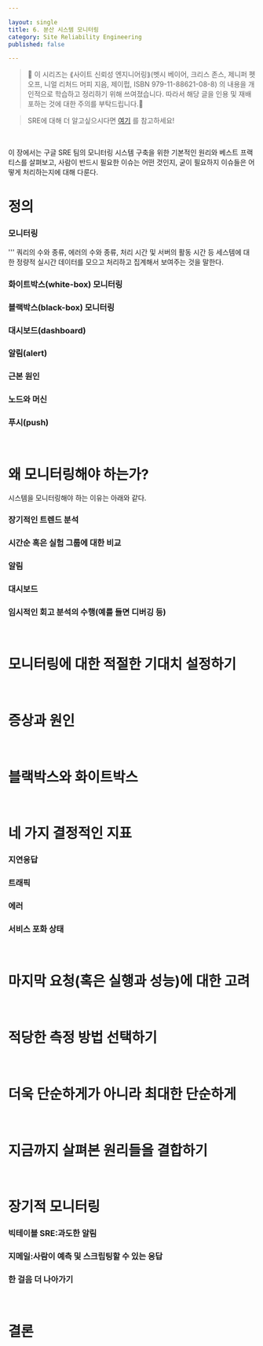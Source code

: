 ```yaml
---

layout: single
title: 6. 분산 시스템 모니터링
category: Site Reliability Engineering
published: false

---
```


>📌 이 시리즈는 ⟪사이트 신뢰성 엔지니어링⟫(벳시 베이어, 크리스 존스, 제니퍼 펫오프, 니얼 리처드 머피 지음, 제이펍, ISBN 979-11-88621-08-8) 의 내용을 개인적으로 학습하고 정리하기 위해 쓰여졌습니다. 따라서 해당 글을 인용 및 재배포하는 것에 대한 주의를 부탁드립니다.🚨

>SRE에 대해 더 알고싶으시다면 [여기](https://sre.google/) 를 참고하세요!

<br/>

이 장에서는 구글 SRE 팀의 모니터링 시스템 구축을 위한 기본적인 원리와 베스트 프랙티스를 살펴보고, 사람이 반드시 필요한 이슈는 어떤 것인지, 굳이 필요하지 이슈들은 어떻게 처리하는지에 대해 다룬다.

# 정의
### 모니터링
''' 쿼리의 수와 종류, 에러의 수와 종류, 처리 시간 및 서버의 활동 시간 등 세스템에 대한 정량적 실시간 데이터를 모으고 처리하고 집계해서 보여주는 것을 말한다.
### 화이트박스(white-box) 모니터링
### 블랙박스(black-box) 모니터링
### 대시보드(dashboard)
### 알림(alert)
### 근본 원인
### 노드와 머신
### 푸시(push)

<br/>

# 왜 모니터링해야 하는가?
시스템을 모니터링해야 하는 이유는 아래와 같다.
### 장기적인 트렌드 분석
### 시간순 혹은 실험 그룹에 대한 비교
### 알림
### 대시보드
### 임시적인 회고 분석의 수행(예를 들면 디버깅 등)

<br/>

# 모니터링에 대한 적절한 기대치 설정하기

<br/>

# 증상과 원인

<br/>

# 블랙박스와 화이트박스

<br/>

# 네 가지 결정적인 지표
### 지연응답
### 트래픽
### 에러
### 서비스 포화 상태

<br/>

# 마지막 요청(혹은 실행과 성능)에 대한 고려

<br/>

# 적당한 측정 방법 선택하기

<br/>

# 더욱 단순하게가 아니라 최대한 단순하게

<br/>

# 지금까지 살펴본 원리들을 결합하기

<br/>

# 장기적 모니터링
### 빅테이블 SRE:과도한 알림
### 지메일:사람이 예측 및 스크립팅할 수 있는 응답
### 한 걸음 더 나아가기

<br/>

# 결론
